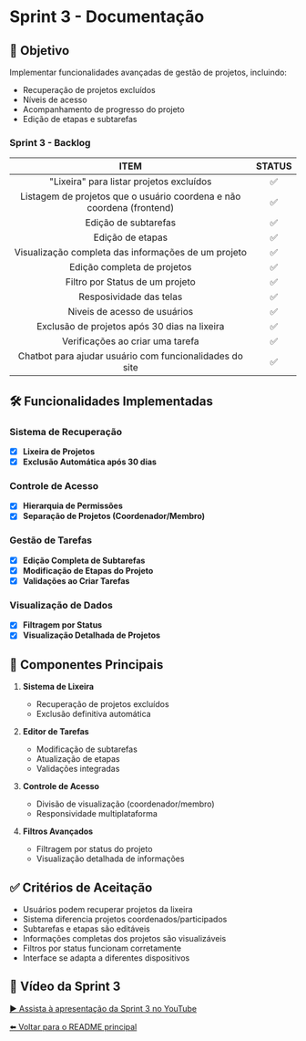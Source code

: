# Sprint 3 - Documentação

## 📌 Objetivo
Implementar funcionalidades avançadas de gestão de projetos, incluindo:
- Recuperação de projetos excluídos 
- Níveis de acesso
- Acompanhamento de progresso do projeto
- Edição de etapas e subtarefas


### Sprint 3 - Backlog

| ITEM   | STATUS |
| :----: | :----: |
|"Lixeira" para listar projetos excluídos|  :white_check_mark: |
|Listagem de projetos que o usuário coordena e não coordena (frontend)|  :white_check_mark: |
|Edição de subtarefas| :white_check_mark: |
|Edição de etapas|:white_check_mark:  |
|Visualização completa das informações de um projeto| :white_check_mark: |
|Edição completa de projetos| :white_check_mark: |
|Filtro por Status de um projeto| :white_check_mark: |
|Resposividade das telas| :white_check_mark: |
|Niveis de acesso de usuários|:white_check_mark:  |
|Exclusão de projetos após 30 dias na lixeira|:white_check_mark:  |
|Verificações ao criar uma tarefa|:white_check_mark:  |
|Chatbot para ajudar usuário com funcionalidades do site| :white_check_mark: |

## 🛠️ Funcionalidades Implementadas

### Sistema de Recuperação
- [x] **Lixeira de Projetos**
- [x] **Exclusão Automática após 30 dias**

### Controle de Acesso
- [x] **Hierarquia de Permissões** 
- [x] **Separação de Projetos (Coordenador/Membro)**

### Gestão de Tarefas
- [x] **Edição Completa de Subtarefas**
- [x] **Modificação de Etapas do Projeto**
- [x] **Validações ao Criar Tarefas**

### Visualização de Dados
- [x] **Filtragem por Status**
- [x] **Visualização Detalhada de Projetos**

## 🧩 Componentes Principais

1. **Sistema de Lixeira**
   - Recuperação de projetos excluídos
   - Exclusão definitiva automática

2. **Editor de Tarefas**
   - Modificação de subtarefas
   - Atualização de etapas
   - Validações integradas
  
3. **Controle de Acesso**
   - Divisão de visualização (coordenador/membro)
   - Responsividade multiplataforma

4. **Filtros Avançados**
   - Filtragem por status do projeto
   - Visualização detalhada de informações

## ✅ Critérios de Aceitação
- Usuários podem recuperar projetos da lixeira
- Sistema diferencia projetos coordenados/participados
- Subtarefas e etapas são editáveis
- Informações completas dos projetos são visualizáveis
- Filtros por status funcionam corretamente
- Interface se adapta a diferentes dispositivos

## 🎥 Vídeo da Sprint 3
[▶️ Assista à apresentação da Sprint 3 no YouTube](https://www.youtube.com/watch?v=e9xZiSigmck)

[⬅️ Voltar para o README principal](../README.md)

